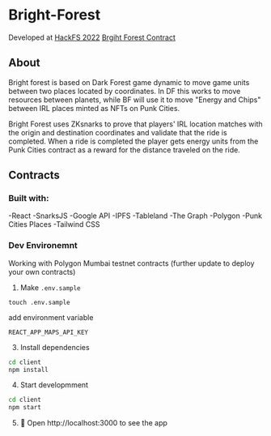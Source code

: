# Bright-Forest

Developed at [HackFS 2022](https://ethglobal.com/showcase/bright-forest-a6zdy) 
[Brgiht Forest Contract](https://mumbai.polygonscan.com/address/0xAb359104d87180B0d2506cBc6AC75BCba553dc3c#code)  

## About
Bright forest is based on Dark Forest game dynamic to move game units between two places located by coordinates. In DF this works to move resources between planets, while BF will use it to move "Energy and Chips" between IRL places minted as NFTs on Punk Cities.

Bright Forest uses ZKsnarks to prove that players' IRL location matches with the origin and destination coordinates and validate that the ride is completed. When a ride is completed the player gets energy units from the Punk Cities contract as a reward for the distance traveled on the ride.

## Contracts



### Built with:

-React 
-SnarksJS
-Google API
-IPFS
-Tableland
-The Graph
-Polygon
-Punk Cities Places
-Tailwind CSS




### Dev Environemnt

Working with Polygon Mumbai testnet contracts (further update to deploy your own contracts)

1. Make `.env.sample`

```shell
touch .env.sample
```

add environment variable

```text
REACT_APP_MAPS_API_KEY
```

3. Install dependencies

```bash
cd client
npm install
```

4. Start developmment

```bash
cd client
npm start
```

5. 📱 Open http://localhost:3000 to see the app
